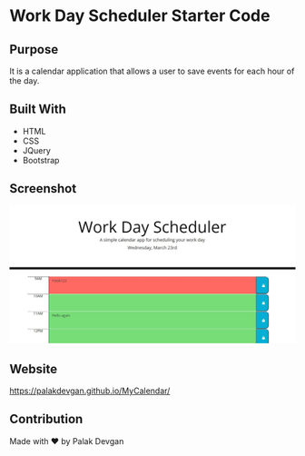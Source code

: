 # Work Day Scheduler Starter Code

## Purpose
It is a calendar application that allows a user to save events for each hour of the day.

## Built With
* HTML
* CSS
* JQuery
* Bootstrap

## Screenshot
![Screenshot](https://github.com/palakdevgan/MyCalendar/blob/main/assets/images/Screenshot.jpg?raw=true)

## Website
https://palakdevgan.github.io/MyCalendar/

## Contribution
Made with ❤️ by Palak Devgan


